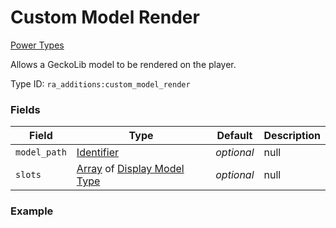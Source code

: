# Custom Model Render
[Power Types](../power_types.md)

Allows a GeckoLib model to be rendered on the player.

Type ID: `ra_additions:custom_model_render`
### Fields
 | Field | Type | Default | Description | 
|---|---|---|---|
 | `model_path` | [Identifier](../data_types/identifier.md) | _optional_ | null | 
 | `slots` | [Array](../data_types/array.md) of [Display Model Type](../data_types/display_model_type.md) | _optional_ | null | 

### Example
```json

```

